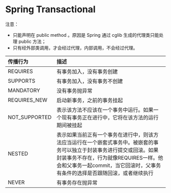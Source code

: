 # Spring Transactional

注意：

- 只能声明在 public method 。原因是 Spring 通过 cglib 生成的代理类只能处理 public 方法；
- 只有经外部类调用，才会经过代理，内部调用，不会经过代理。

传播行为 | 描述
:--- | :---
REQUIRES | 有事务加入，没有事务创建
SUPPORTS | 有事务加入，没有事务不创建
MANDATORY | 没有事务抛异常
REQUIRES_NEW | 启动新事务，之前的事务挂起
NOT_SUPPORTED | 表示该方法不应该在一个事务中运行。如果一个现有事务正在进行中，它将在该方法的运行期间被挂起
NESTED | 表示如果当前正有一个事务在进行中，则该方法应当运行在一个嵌套式事务中。被嵌套的事务可以独立于封装事务进行提交或回滚。如果封装事务不存在，行为就像REQUIRES一样。他会和父事务一起commit，当它回滚时，父事务有条件的选择是否跟随回滚，或者继续执行
NEVER | 有事务存在抛异常
